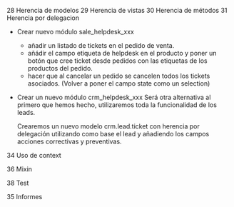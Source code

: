 28 Herencia de modelos
29 Herencia de vistas
30 Herencia de métodos
31 Herencia por delegacion

- Crear nuevo módulo sale_helpdesk_xxx
  - añadir un listado de tickets en el pedido de venta.
  - añádir el campo etiqueta de helpdesk en el producto y poner un botón que cree ticket desde pedidos con las etiquetas de los productos del pedido.
  - hacer que al cancelar un pedido se cancelen todos los tickets asociados. (Volver a poner el campo state como un selection)

- Crear un nuevo módulo crm_helpdesk_xxx
  Será otra alternativa al primero que hemos hecho, utilizaremos toda la funcionalidad de los leads.

  Crearemos un nuevo modelo crm.lead.ticket con herencia por delegación utilizando como base el lead y añadiendo los campos acciones correctivas y preventivas.


34 Uso de context

36 Mixin

38 Test

35 Informes
